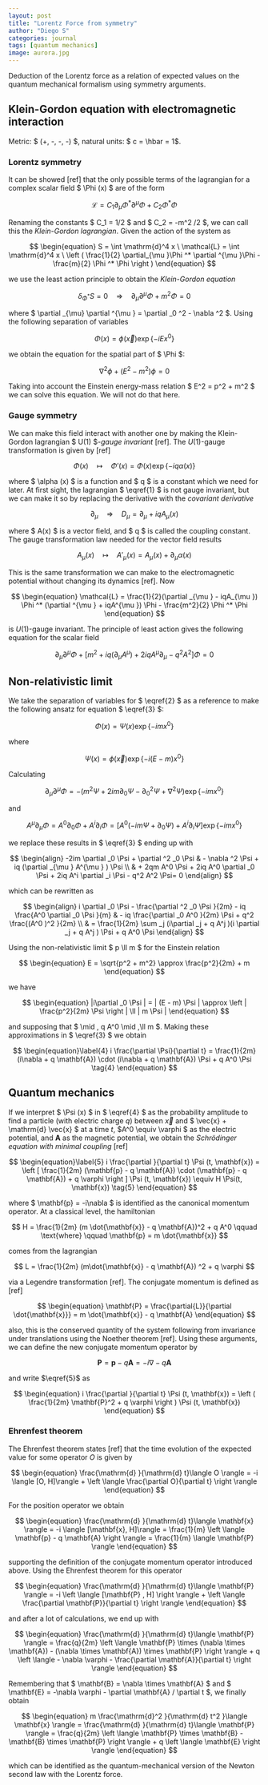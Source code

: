 ```yaml
---
layout: post
title: "Lorentz Force from symmetry"
author: "Diego S"
categories: journal
tags: [quantum mechanics]
image: aurora.jpg
---
```

Deduction of the Lorentz force as a relation of expected values on the quantum mechanical formalism using symmetry arguments.

## Klein-Gordon equation with electromagnetic interaction

Metric: $ (+, -, -, -) $, natural units: $ c = \hbar = 1$.

### Lorentz symmetry

It can be showed [ref] that the only possible terms of the lagrangian for a complex scalar field $ \Phi (x) $ are of the form

$$
\begin{equation}\label{1}
	\mathcal{L} = C_1 \partial_{\mu }\Phi ^* \partial ^{\mu }\Phi + C_2 \Phi ^* \Phi \tag{1}
\end{equation}
$$

Renaming the constants $ C_1 = 1/2 $ and $ C_2 = -m^2 /2 $, we can call this the *Klein-Gordon lagrangian*. Given the action of the system as

$$
\begin{equation}
	S = \int \mathrm{d}^4 x \ \mathcal{L} = \int \mathrm{d}^4 x \ \left ( \frac{1}{2} \partial_{\mu }\Phi ^* \partial ^{\mu }\Phi - \frac{m}{2} \Phi ^* \Phi \right )
\end{equation}
$$

we use the least action principle to obtain the *Klein-Gordon equation*

$$
\begin{equation}\label{2}
	\delta _{\Phi ^*} S = 0 \quad \Rightarrow \quad \partial _{\mu } \partial ^{\mu } \Phi + m^2 \Phi = 0 \tag{2}
\end{equation}
$$

where $ \partial _{\mu} \partial ^{\mu } = \partial _0 ^2 - \nabla ^2 $. Using the following separation of variables 

$$
\begin{equation}
	\Phi (x) = \phi (\vec{x}) \exp \{ -iEx^0 \}
\end{equation}
$$

we obtain the equation for the spatial part of $ \Phi $:

$$
\begin{equation}
	\nabla ^2 \phi + (E^2 - m^2) \phi = 0
\end{equation}
$$

Taking into account the Einstein energy-mass relation $ E^2 = p^2 + m^2 $ we can solve this equation. We will not do that here.

### Gauge symmetry

We can make this field interact with another one by making the Klein-Gordon lagrangian $ U(1) $*-gauge invariant* [ref]. The $U(1)$-gauge transformation is given by [ref]

$$
\begin{equation}
	\Phi(x) \quad \mapsto \quad \Phi '(x) = \Phi(x) \exp \{ -iq \alpha (x) \}
\end{equation}
$$

where $ \alpha (x) $ is a function and $ q $ is a constant which we need for later. At first sight, the lagrangian $ \eqref{1} $ is not gauge invariant, but we can make it so by replacing the derivative with the *covariant derivative*

$$
\begin{equation}
	\partial _{\mu } \quad \Rightarrow \quad D_{\mu } = \partial _{\mu } + iqA_{\mu } (x)
\end{equation}
$$

where $ A(x) $ is a vector field, and $ q $ is called the coupling constant. The gauge transformation law needed for the vector field results

$$
\begin{equation}
	A_{\mu } (x) \quad \mapsto \quad A'_{\mu } (x) = A_{\mu } (x) + \partial _{\mu } \alpha (x)
\end{equation}
$$

This is the same transformation we  can make to the electromagnetic potential without changing its dynamics [ref]. Now

$$
\begin{equation}
	\mathcal{L} = \frac{1}{2}(\partial _{\mu } - iqA_{\mu }) \Phi ^* (\partial ^{\mu } + iqA^{\mu }) \Phi - \frac{m^2}{2} \Phi ^* \Phi
\end{equation}
$$

is $U(1)$-gauge invariant. The principle of least action gives the following equation for the scalar field

$$
\begin{equation}\label{3}
	\partial _{\mu } \partial ^{\mu } \Phi + [m^2 + iq(\partial _{\mu } A^{\mu }) + 2iq A^{\mu } \partial _{\mu } - q^2 A^2 ] \Phi = 0 \tag{3}
\end{equation}
$$

## Non-relativistic limit

We take the separation of variables for $ \eqref{2} $ as a reference to make the following ansatz for equation $ \eqref{3} $:

$$
\begin{equation}
	\Phi (x) = \Psi (x) \exp \{ -imx^0 \}
\end{equation}
$$

where

$$
\begin{equation}
	\Psi (x) = \phi (\vec{x})\exp \{ -i(E - m)x^0 \}
\end{equation}
$$

Calculating

$$
\partial _{\mu } \partial ^{\mu } \Phi = -(m^2 \Psi + 2im \partial _0 \Psi - \partial ^2 _0 \Psi + \nabla ^2 \Psi ) \exp \{-imx^0 \}
$$

and

$$
A^{\mu } \partial _{\mu } \Phi = A^0 \partial _0 \Phi + A^i \partial _i \Phi = [ A^0 (-im \Psi + \partial _0 \Psi ) + A^i \partial _i \Psi ] \exp \{-imx^0 \}
$$

we replace these results in $ \eqref{3} $ ending up with

$$
\begin{align}
	-2im \partial _0 \Psi + \partial ^2 _0 \Psi & - \nabla ^2 \Psi + iq (\partial _{\mu } A^{\mu } ) \Psi \\
    & + 2qm A^0 \Psi + 2iq A^0 \partial _0 \Psi + 2iq A^i \partial _i \Psi - q^2 A^2 \Psi= 0
\end{align}
$$

which can be rewritten as

$$
\begin{align}
	i \partial _0 \Psi - \frac{\partial ^2 _0 \Psi }{2m} - iq \frac{A^0 \partial _0 \Psi }{m} & - iq \frac{\partial _0 A^0 }{2m} \Psi + q^2 \frac{(A^0 )^2 }{2m} \\
	& = \frac{1}{2m}  \sum _j (i\partial _j + q A^j )(i \partial _j + q A^j ) \Psi + q A^0 \Psi
\end{align}
$$

Using the non-relativistic limit $ p \ll m $ for the Einstein relation

$$
\begin{equation}
	E = \sqrt{p^2 + m^2} \approx \frac{p^2}{2m} + m
\end{equation}
$$

we have

$$
\begin{equation}
	|i\partial _0 \Psi | = | (E - m) \Psi | \approx \left | \frac{p^2}{2m} \Psi \right | \ll | m \Psi |
\end{equation}
$$

and supposing that $ \mid \, q A^0 \mid \,\ll m $. Making these approximations in $ \eqref{3} $ we obtain

$$
\begin{equation}\label{4}
	i \frac{\partial \Psi}{\partial t} = \frac{1}{2m} (i\nabla + q \mathbf{A}) \cdot (i\nabla + q \mathbf{A}) \Psi + q A^0 \Psi \tag{4}
\end{equation}
$$

## Quantum mechanics 

If we interpret $ \Psi (x) $ in $ \eqref{4} $ as the probability amplitude to find a particle (with electric charge $q$) between $\vec{x}$ and $ \vec{x} + \mathrm{d} \vec{x} $ at a time $t$, $A^0 \equiv \varphi $ as the electric potential, and $\mathbf{A}$ as the magnetic potential, we obtain the *Schrödinger equation with minimal coupling* [ref]

$$
\begin{equation}\label{5}
	i \frac{\partial }{\partial t} \Psi (t, \mathbf{x}) = \left [ \frac{1}{2m} (\mathbf{p} - q \mathbf{A}) \cdot (\mathbf{p} - q \mathbf{A}) + q \varphi \right ] \Psi (t, \mathbf{x}) \equiv  H \Psi(t, \mathbf{x}) \tag{5}
\end{equation}
$$

where $ \mathbf{p} = -i\nabla $ is identified as the canonical momentum operator. At a classical level, the hamiltonian

$$
H = \frac{1}{2m} (m \dot{\mathbf{x}} - q \mathbf{A})^2 + q A^0 \qquad \text{where} \qquad \mathbf{p} = m \dot{\mathbf{x}}
$$

comes from the lagrangian

$$
L = \frac{1}{2m} (m\dot{\mathbf{x}} - q \mathbf{A}) ^2 + q \varphi
$$

via a Legendre transformation [ref]. The conjugate momentum is defined as [ref]

$$
\begin{equation}
	\mathbf{P} = \frac{\partial{L}}{\partial \dot{\mathbf{x}}} = m \dot{\mathbf{x}} - q \mathbf{A}
\end{equation}
$$

also, this is the conserved quantity of the system following from invariance under translations using the Noether theorem [ref]. Using these arguments, we can define the new conjugate momentum operator by

$$
\begin{equation}
	\mathbf{P} = \mathbf{p} - q \mathbf{A} = -i\nabla - q \mathbf{A}
\end{equation}
$$

and write $\eqref{5}$ as

$$
\begin{equation}
	i \frac{\partial }{\partial t} \Psi (t, \mathbf{x}) = \left ( \frac{1}{2m} \mathbf{P}^2 + q \varphi \right ) \Psi (t, \mathbf{x})
\end{equation}
$$

### Ehrenfest theorem

The Ehrenfest theorem states [ref] that the time evolution of the expected value for some operator $O$ is given by

$$
\begin{equation}
	\frac{\mathrm{d} }{\mathrm{d} t}\langle O \rangle = -i \langle [O, H]\rangle + \left \langle \frac{\partial O}{\partial t} \right \rangle
\end{equation}
$$

For the position operator we obtain

$$
\begin{equation}
	\frac{\mathrm{d} }{\mathrm{d} t}\langle \mathbf{x} \rangle = -i \langle [\mathbf{x}, H]\rangle = \frac{1}{m} \left \langle \mathbf{p} - q \mathbf{A} \right \rangle = \frac{1}{m} \langle \mathbf{P} \rangle 
\end{equation}
$$

supporting the definition of the conjugate momentum operator introduced above. Using the Ehrenfest theorem for this operator

$$
\begin{equation}
	\frac{\mathrm{d} }{\mathrm{d} t}\langle \mathbf{P} \rangle = -i \left \langle [\mathbf{P} , H] \right \rangle + \left \langle \frac{\partial \mathbf{P}}{\partial t} \right \rangle
\end{equation}
$$

and after a lot of calculations, we end up with

$$
\begin{equation}
	\frac{\mathrm{d} }{\mathrm{d} t}\langle \mathbf{P} \rangle = \frac{q}{2m} \left \langle \mathbf{P} \times (\nabla \times \mathbf{A}) - (\nabla \times \mathbf{A}) \times \mathbf{P} \right \rangle + q \left \langle - \nabla \varphi - \frac{\partial \mathbf{A}}{\partial t} \right \rangle
\end{equation}
$$

Remembering that $ \mathbf{B} = \nabla \times \mathbf{A} $ and $ \mathbf{E} = -\nabla \varphi  - \partial \mathbf{A} / \partial t $, we finally obtain

$$
\begin{equation}
	m  \frac{\mathrm{d}^2 }{\mathrm{d} t^2 }\langle \mathbf{x} \rangle = \frac{\mathrm{d} }{\mathrm{d} t}\langle \mathbf{P} \rangle = \frac{q}{2m} \left \langle \mathbf{P} \times \mathbf{B} - \mathbf{B} \times \mathbf{P} \right \rangle + q \left \langle \mathbf{E} \right \rangle 
\end{equation}
$$

which can be identified as the quantum-mechanical version of the Newton second law with the Lorentz force.